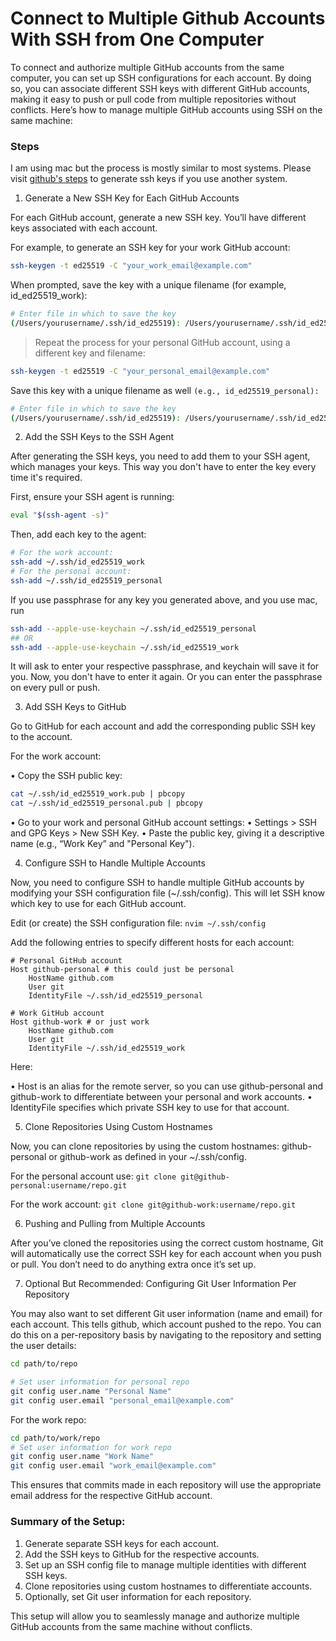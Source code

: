 # Connect to Multiple Github Accounts With SSH from One Computer

To connect and authorize multiple GitHub accounts from the same computer, you can set up SSH configurations for each account. By doing so, you can associate different SSH keys with different GitHub accounts, making it easy to push or pull code from multiple repositories without conflicts. Here’s how to manage multiple GitHub accounts using SSH on the same machine:

### Steps

I am using mac but the process is mostly similar to most systems. Please visit [github's steps](https://docs.github.com/en/authentication/connecting-to-github-with-ssh/generating-a-new-ssh-key-and-adding-it-to-the-ssh-agent) to generate ssh keys if you use another system.

1. Generate a New SSH Key for Each GitHub Accounts

For each GitHub account, generate a new SSH key. You’ll have different keys associated with each account.

For example, to generate an SSH key for your work GitHub account:

```bash
ssh-keygen -t ed25519 -C "your_work_email@example.com"
```

When prompted, save the key with a unique filename (for example, id_ed25519_work):

```bash
# Enter file in which to save the key
(/Users/yourusername/.ssh/id_ed25519): /Users/yourusername/.ssh/id_ed25519_work
```

> Repeat the process for your personal GitHub account, using a different key and filename:

```bash
ssh-keygen -t ed25519 -C "your_personal_email@example.com"
```

Save this key with a unique filename as well `(e.g., id_ed25519_personal):`

```bash
# Enter file in which to save the key
(/Users/yourusername/.ssh/id_ed25519): /Users/yourusername/.ssh/id_ed25519_personal

```

2. Add the SSH Keys to the SSH Agent

After generating the SSH keys, you need to add them to your SSH agent, which manages your keys. This way you don't have to enter the key every time it's required.

First, ensure your SSH agent is running:

```bash
eval "$(ssh-agent -s)"
```

Then, add each key to the agent:

```bash
# For the work account:
ssh-add ~/.ssh/id_ed25519_work
# For the personal account:
ssh-add ~/.ssh/id_ed25519_personal
```

If you use passphrase for any key you generated above, and you use mac, run

```bash
ssh-add --apple-use-keychain ~/.ssh/id_ed25519_personal
## OR
ssh-add --apple-use-keychain ~/.ssh/id_ed25519_work

```

It will ask to enter your respective passphrase, and keychain will save it for you. Now, you don't have to enter it again. Or you can enter the passphrase on every pull or push.

3. Add SSH Keys to GitHub

Go to GitHub for each account and add the corresponding public SSH key to the account.

For the work account:

• Copy the SSH public key:

```bash
cat ~/.ssh/id_ed25519_work.pub | pbcopy
cat ~/.ssh/id_ed25519_personal.pub | pbcopy
```

• Go to your work and personal GitHub account settings:
• Settings > SSH and GPG Keys > New SSH Key.
• Paste the public key, giving it a descriptive name (e.g., “Work Key” and "Personal Key").

4. Configure SSH to Handle Multiple Accounts

Now, you need to configure SSH to handle multiple GitHub accounts by modifying your SSH configuration file (~/.ssh/config). This will let SSH know which key to use for each GitHub account.

Edit (or create) the SSH configuration file: `nvim ~/.ssh/config`

Add the following entries to specify different hosts for each account:

```config
# Personal GitHub account
Host github-personal # this could just be personal
    HostName github.com
    User git
    IdentityFile ~/.ssh/id_ed25519_personal

# Work GitHub account
Host github-work # or just work
    HostName github.com
    User git
    IdentityFile ~/.ssh/id_ed25519_work
```

Here:

• Host is an alias for the remote server, so you can use github-personal and github-work to differentiate between your personal and work accounts.
• IdentityFile specifies which private SSH key to use for that account.

5. Clone Repositories Using Custom Hostnames

Now, you can clone repositories by using the custom hostnames: github-personal or github-work as defined in your ~/.ssh/config.

For the personal account use: `git clone git@github-personal:username/repo.git`

For the work account: `git clone git@github-work:username/repo.git`

6. Pushing and Pulling from Multiple Accounts

After you’ve cloned the repositories using the correct custom hostname, Git will automatically use the correct SSH key for each account when you push or pull. You don’t need to do anything extra once it’s set up.

7. Optional But Recommended: Configuring Git User Information Per Repository

You may also want to set different Git user information (name and email) for each account. This tells github, which account pushed to the repo. You can do this on a per-repository basis by navigating to the repository and setting the user details:

```bash
cd path/to/repo

# Set user information for personal repo
git config user.name "Personal Name"
git config user.email "personal_email@example.com"
```

For the work repo:

```bash
cd path/to/work/repo
# Set user information for work repo
git config user.name "Work Name"
git config user.email "work_email@example.com"
```

This ensures that commits made in each repository will use the appropriate email address for the respective GitHub account.

### Summary of the Setup:

1. Generate separate SSH keys for each account.
2. Add the SSH keys to GitHub for the respective accounts.
3. Set up an SSH config file to manage multiple identities with different SSH keys.
4. Clone repositories using custom hostnames to differentiate accounts.
5. Optionally, set Git user information for each repository.

This setup will allow you to seamlessly manage and authorize multiple GitHub accounts from the same machine without conflicts.
